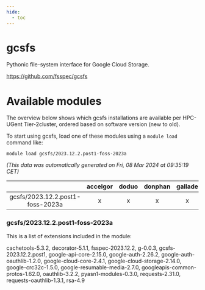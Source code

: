 ```yaml
---
hide:
  - toc
---
```


gcsfs
=====


Pythonic file-system interface for Google Cloud Storage.

https://github.com/fsspec/gcsfs
# Available modules


The overview below shows which gcsfs installations are available per HPC-UGent Tier-2cluster, ordered based on software version (new to old).

To start using gcsfs, load one of these modules using a `module load` command like:

```shell
module load gcsfs/2023.12.2.post1-foss-2023a
```

*(This data was automatically generated on Fri, 08 Mar 2024 at 09:35:19 CET)*  

| |accelgor|doduo|donphan|gallade|joltik|skitty|
| :---: | :---: | :---: | :---: | :---: | :---: | :---: |
|gcsfs/2023.12.2.post1-foss-2023a|x|x|x|x|x|x|


### gcsfs/2023.12.2.post1-foss-2023a

This is a list of extensions included in the module:

cachetools-5.3.2, decorator-5.1.1, fsspec-2023.12.2, g-0.0.3, gcsfs-2023.12.2.post1, google-api-core-2.15.0, google-auth-2.26.2, google-auth-oauthlib-1.2.0, google-cloud-core-2.4.1, google-cloud-storage-2.14.0, google-crc32c-1.5.0, google-resumable-media-2.7.0, googleapis-common-protos-1.62.0, oauthlib-3.2.2, pyasn1-modules-0.3.0, requests-2.31.0, requests-oauthlib-1.3.1, rsa-4.9